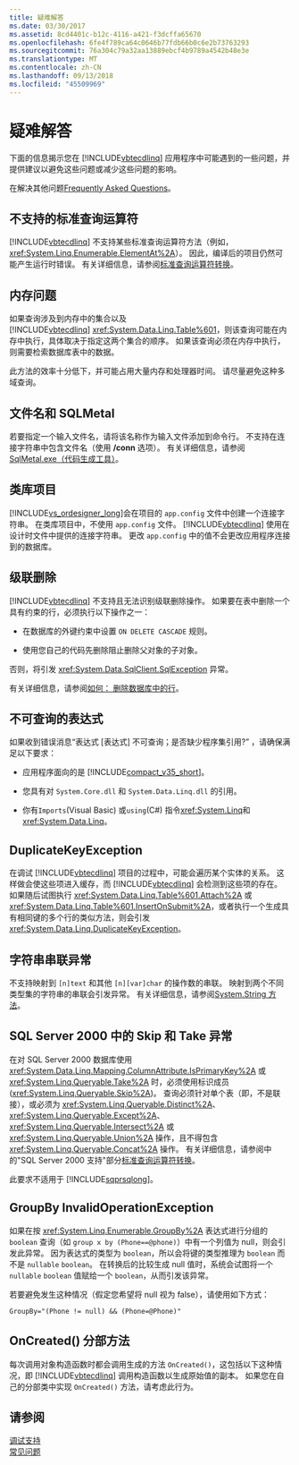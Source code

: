 ```yaml
---
title: 疑难解答
ms.date: 03/30/2017
ms.assetid: 8cd4401c-b12c-4116-a421-f3dcffa65670
ms.openlocfilehash: 6fe4f789ca64c0646b77fdb66b0c6e2b73763293
ms.sourcegitcommit: 76a304c79a32aa13889ebcf4b9789a4542b48e3e
ms.translationtype: MT
ms.contentlocale: zh-CN
ms.lasthandoff: 09/13/2018
ms.locfileid: "45509969"
---
```

# <a name="troubleshooting"></a>疑难解答
下面的信息揭示您在 [!INCLUDE[vbtecdlinq](../../../../../../includes/vbtecdlinq-md.md)] 应用程序中可能遇到的一些问题，并提供建议以避免这些问题或减少这些问题的影响。  
  
 在解决其他问题[Frequently Asked Questions](../../../../../../docs/framework/data/adonet/sql/linq/frequently-asked-questions.md)。  
  
## <a name="unsupported-standard-query-operators"></a>不支持的标准查询运算符  
 [!INCLUDE[vbtecdlinq](../../../../../../includes/vbtecdlinq-md.md)] 不支持某些标准查询运算符方法（例如，<xref:System.Linq.Enumerable.ElementAt%2A>）。 因此，编译后的项目仍然可能产生运行时错误。 有关详细信息，请参阅[标准查询运算符转换](../../../../../../docs/framework/data/adonet/sql/linq/standard-query-operator-translation.md)。  
  
## <a name="memory-issues"></a>内存问题  
 如果查询涉及到内存中的集合以及 [!INCLUDE[vbtecdlinq](../../../../../../includes/vbtecdlinq-md.md)] <xref:System.Data.Linq.Table%601>，则该查询可能在内存中执行，具体取决于指定这两个集合的顺序。 如果该查询必须在内存中执行，则需要检索数据库表中的数据。  
  
 此方法的效率十分低下，并可能占用大量内存和处理器时间。 请尽量避免这种多域查询。  
  
## <a name="file-names-and-sqlmetal"></a>文件名和 SQLMetal  
 若要指定一个输入文件名，请将该名称作为输入文件添加到命令行。 不支持在连接字符串中包含文件名（使用 **/conn** 选项）。 有关详细信息，请参阅 [SqlMetal.exe（代码生成工具）](../../../../../../docs/framework/tools/sqlmetal-exe-code-generation-tool.md)。  
  
## <a name="class-library-projects"></a>类库项目  
 [!INCLUDE[vs_ordesigner_long](../../../../../../includes/vs-ordesigner-long-md.md)]会在项目的 `app.config` 文件中创建一个连接字符串。 在类库项目中，不使用 `app.config` 文件。 [!INCLUDE[vbtecdlinq](../../../../../../includes/vbtecdlinq-md.md)] 使用在设计时文件中提供的连接字符串。 更改 `app.config` 中的值不会更改应用程序连接到的数据库。  
  
## <a name="cascade-delete"></a>级联删除  
 [!INCLUDE[vbtecdlinq](../../../../../../includes/vbtecdlinq-md.md)] 不支持且无法识别级联删除操作。 如果要在表中删除一个具有约束的行，必须执行以下操作之一：  
  
-   在数据库的外键约束中设置 `ON DELETE CASCADE` 规则。  
  
-   使用您自己的代码先删除阻止删除父对象的子对象。  
  
 否则，将引发 <xref:System.Data.SqlClient.SqlException> 异常。  
  
 有关详细信息，请参阅[如何： 删除数据库中的行](../../../../../../docs/framework/data/adonet/sql/linq/how-to-delete-rows-from-the-database.md)。  
  
## <a name="expression-not-queryable"></a>不可查询的表达式  
 如果收到错误消息“表达式 [表达式] 不可查询；是否缺少程序集引用?” ，请确保满足以下要求：  
  
-   应用程序面向的是 [!INCLUDE[compact_v35_short](../../../../../../includes/compact-v35-short-md.md)]。  
  
-   您具有对 `System.Core.dll` 和 `System.Data.Linq.dll` 的引用。  
  
-   你有`Imports`(Visual Basic) 或`using`(C#) 指令<xref:System.Linq>和<xref:System.Data.Linq>。  
  
## <a name="duplicatekeyexception"></a>DuplicateKeyException  
 在调试 [!INCLUDE[vbtecdlinq](../../../../../../includes/vbtecdlinq-md.md)] 项目的过程中，可能会遍历某个实体的关系。 这样做会使这些项进入缓存，而 [!INCLUDE[vbtecdlinq](../../../../../../includes/vbtecdlinq-md.md)] 会检测到这些项的存在。 如果随后试图执行 <xref:System.Data.Linq.Table%601.Attach%2A> 或 <xref:System.Data.Linq.Table%601.InsertOnSubmit%2A>，或者执行一个生成具有相同键的多个行的类似方法，则会引发 <xref:System.Data.Linq.DuplicateKeyException>。  
  
## <a name="string-concatenation-exceptions"></a>字符串串联异常  
 不支持映射到 `[n]text` 和其他 `[n][var]char` 的操作数的串联。 映射到两个不同类型集的字符串的串联会引发异常。 有关详细信息，请参阅[System.String 方法](../../../../../../docs/framework/data/adonet/sql/linq/system-string-methods.md)。  
  
## <a name="skip-and-take-exceptions-in-sql-server-2000"></a>SQL Server 2000 中的 Skip 和 Take 异常  
 在对 SQL Server 2000 数据库使用 <xref:System.Data.Linq.Mapping.ColumnAttribute.IsPrimaryKey%2A> 或 <xref:System.Linq.Queryable.Take%2A> 时，必须使用标识成员 (<xref:System.Linq.Queryable.Skip%2A>)。 查询必须针对单个表（即，不是联接），或必须为 <xref:System.Linq.Queryable.Distinct%2A>、<xref:System.Linq.Queryable.Except%2A>、<xref:System.Linq.Queryable.Intersect%2A> 或 <xref:System.Linq.Queryable.Union%2A> 操作，且不得包含 <xref:System.Linq.Queryable.Concat%2A> 操作。 有关详细信息，请参阅中的"SQL Server 2000 支持"部分[标准查询运算符转换](../../../../../../docs/framework/data/adonet/sql/linq/standard-query-operator-translation.md)。  
  
 此要求不适用于 [!INCLUDE[sqprsqlong](../../../../../../includes/sqprsqlong-md.md)]。  
  
## <a name="groupby-invalidoperationexception"></a>GroupBy InvalidOperationException  
 如果在按 <xref:System.Linq.Enumerable.GroupBy%2A> 表达式进行分组的 `boolean` 查询（如 `group x by (Phone==@phone)`）中有一个列值为 null，则会引发此异常。 因为表达式的类型为 `boolean`，所以会将键的类型推理为 `boolean` 而不是 `nullable` `boolean`。 在转换后的比较生成 null 值时，系统会试图将一个 `nullable` `boolean` 值赋给一个 `boolean`，从而引发该异常。  
  
 若要避免发生这种情况（假定您希望将 null 视为 false），请使用如下方式：  
  
 `GroupBy="(Phone != null) && (Phone=@Phone)"`  
  
## <a name="oncreated-partial-method"></a>OnCreated() 分部方法  
 每次调用对象构造函数时都会调用生成的方法 `OnCreated()`，这包括以下这种情况，即 [!INCLUDE[vbtecdlinq](../../../../../../includes/vbtecdlinq-md.md)] 调用构造函数以生成原始值的副本。 如果您在自己的分部类中实现 `OnCreated()` 方法，请考虑此行为。  
  
## <a name="see-also"></a>请参阅  
 [调试支持](../../../../../../docs/framework/data/adonet/sql/linq/debugging-support.md)  
 [常见问题](../../../../../../docs/framework/data/adonet/sql/linq/frequently-asked-questions.md)

